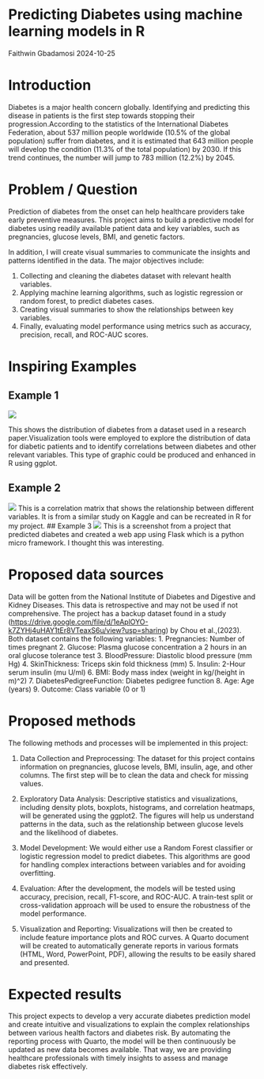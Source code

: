 # Predicting Diabetes using machine learning models in R
Faithwin Gbadamosi
2024-10-25

# Introduction

Diabetes is a major health concern globally. Identifying and predicting
this disease in patients is the first step towards stopping their
progression.According to the statistics of the International Diabetes
Federation, about 537 million people worldwide (10.5% of the global
population) suffer from diabetes, and it is estimated that 643 million
people will develop the condition (11.3% of the total population) by
2030. If this trend continues, the number will jump to 783 million
(12.2%) by 2045.

# Problem / Question

Prediction of diabetes from the onset can help healthcare providers take
early preventive measures. This project aims to build a predictive model
for diabetes using readily available patient data and key variables,
such as pregnancies, glucose levels, BMI, and genetic factors.

In addition, I will create visual summaries to communicate the insights
and patterns identified in the data. The major objectives include:

1.  Collecting and cleaning the diabetes dataset with relevant health
    variables.
2.  Applying machine learning algorithms, such as logistic regression or
    random forest, to predict diabetes cases.
3.  Creating visual summaries to show the relationships between key
    variables.
4.  Finally, evaluating model performance using metrics such as
    accuracy, precision, recall, and ROC-AUC scores.

# Inspiring Examples

## Example 1

![](https://cdn.ncbi.nlm.nih.gov/pmc/blobs/0481/10057336/07cc7896f6fc/jpm-13-00406-g004b.jpg)

This shows the distribution of diabetes from a dataset used in a
research paper.Visualization tools were employed to explore the
distribution of data for diabetic patients and to identify correlations
between diabetes and other relevant variables. This type of graphic
could be produced and enhanced in R using ggplot.

## Example 2

![](https://www.kaggleusercontent.com/kf/196234644/eyJhbGciOiJkaXIiLCJlbmMiOiJBMTI4Q0JDLUhTMjU2In0..KAEnfiHn9Xn73DsYTBAaCQ.EDVzNHgKrf4wKnU7tKL7cDu6MctUEOUlfoaL1vynbihpT3cEofEMIAkVcR5w6IZ_OGpv6DUMF17GQR5f6auYXcL1AQCA0SxFxxcidC1b9YB-g6g61Ex1-xJG4fnJwuvTUHOpkfUk1XsPQulNJhQ8q7Yz84Vfjas_djEq9xmg5Zf50FISHgaRJboqsZit7mIbX5eRGkkc6MXj1NZEl-H15IF3UxiGDImIpJ2oSv6rIs1_pbOxHqGCsuCYfDht4WEKIEe8pFEp4aAEo9LUunL4F8dcJn8WuZJ-fH2biRZ8-eWCkyqiYhU5hmscFBaDRqXjnLf1FtbSFKcZaJ-8YanZKhCKrzmdbaLFW0-GFJZwxCknv38_Z_B3R3rUh-WJFig8VrvqQkISRXebQoGuG46lxd3AHPBFfzhDt2tY0WJ9IhbPm0xSB8rBrWvGBujoUuP8Rglp5fF3tszHOfCwuNVWF6CxjA_VXJu-FiL-F2J5FSz-3N2-0eQAFif_QY4Yz3nouhMEFGd2-4AzhMyDeTabV1ZtNAoEIANPb5ji-pwyhvPdl8vG39RZWxEHwjIggNU9QyB6KDB9jjlYTctIHPaQrnTehvDpFVYFld7yMyGYR8zqz4788sehGKqF2rzKzk5f8jHc4EwajXV-xQcgiGvHfa5NDtOsmAmmdEoMwur--ythjW6dpdykM109_2KsnEXV.qUNkQIFUTlUeMPLkGW-wlQ/__results___files/__results___19_0.png)
This is a correlation matrix that shows the relationship between
different variables. It is from a similar study on Kaggle and can be
recreated in R for my project. \## Example 3
![](https://github.com/Aditya-Mankar/Diabetes-Prediction/blob/master/screenshot.jpg?raw=true)
This is a screenshot from a project that predicted diabetes and created
a web app using Flask which is a python micro framework. I thought this
was interesting.

# Proposed data sources

Data will be gotten from the National Institute of Diabetes and
Digestive and Kidney Diseases. This data is retrospective and may not be
used if not comprehensive. The project has a backup dataset found in a
study
(https://drive.google.com/file/d/1eAplOYO-k7ZYHj4uHAY1tEr8VTeaxS6u/view?usp=sharing)
by Chou et al.,(2023). Both dataset contains the following variables: 1.
Pregnancies: Number of times pregnant 2. Glucose: Plasma glucose
concentration a 2 hours in an oral glucose tolerance test 3.
BloodPressure: Diastolic blood pressure (mm Hg) 4. SkinThickness:
Triceps skin fold thickness (mm) 5. Insulin: 2-Hour serum insulin (mu
U/ml) 6. BMI: Body mass index (weight in kg/(height in m)^2) 7.
DiabetesPedigreeFunction: Diabetes pedigree function 8. Age: Age (years)
9. Outcome: Class variable (0 or 1)

# Proposed methods

The following methods and processes will be implemented in this project:

1.  Data Collection and Preprocessing: The dataset for this project
    contains information on pregnancies, glucose levels, BMI, insulin,
    age, and other columns. The first step will be to clean the data and
    check for missing values.

2.  Exploratory Data Analysis: Descriptive statistics and
    visualizations, including density plots, boxplots, histograms, and
    correlation heatmaps, will be generated using the ggplot2. The
    figures will help us understand patterns in the data, such as the
    relationship between glucose levels and the likelihood of diabetes.

3.  Model Development: We would either use a Random Forest classifier or
    logistic regression model to predict diabetes. This algorithms are
    good for handling complex interactions between variables and for
    avoiding overfitting.

4.  Evaluation: After the development, the models will be tested using
    accuracy, precision, recall, F1-score, and ROC-AUC. A train-test
    split or cross-validation approach will be used to ensure the
    robustness of the model performance.

5.  Visualization and Reporting: Visualizations will then be created to
    include feature importance plots and ROC curves. A Quarto document
    will be created to automatically generate reports in various formats
    (HTML, Word, PowerPoint, PDF), allowing the results to be easily
    shared and presented.

# Expected results

This project expects to develop a very accurate diabetes prediction
model and create intuitive and visualizations to explain the complex
relationships between various health factors and diabetes risk. By
automating the reporting process with Quarto, the model will be then
continuously be updated as new data becomes available. That way, we are
providing healthcare professionals with timely insights to assess and
manage diabetes risk effectively.
